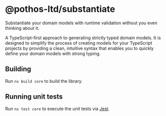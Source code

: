# @pothos-ltd/substantiate

Substantiate your domain models with runtime validation without you even thinking about it.

A TypeScript-first approach to generating strictly typed domain models. It is designed to simplify the process of creating models for your TypeScript projects by providing a clean, intuitive syntax that enables you to quickly define your domain models with strong typing.

## Building

Run `nx build core` to build the library.

## Running unit tests

Run `nx test core` to execute the unit tests via [Jest](https://jestjs.io).
